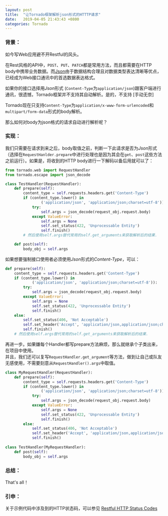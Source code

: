 ```yaml
---
layout: post
title:  "让Tornado框架解析json形式的HTTTP请求"
date:   2019-04-05 21:43:43 +0800
categories: Tornado
---
```

### 背景：

如今写Web应用避不开Restful的风头。

在Rest风格的API中，`POST`、`PUT`、`PATCH`都是常用方法，而且都需要在HTTP body中携带业务数据。而[Json](http://www.json.org/)由于数据结构合理且对数据类型表达清晰等优点，已经成为Web接口通讯中的首选数据表达格式。

如果你的接口选择用*Json*形式 (`Content-Type`为`application/json`)跟客户端进行通讯，很遗憾，Tornado框架并不支持其自动解析。是的，不支持 [手动无奈]

Tornado现在只支持`Content-Type`为`application/x-www-form-urlencoded`和`multipart/form-data`形式的body解析。

那么如何对body为json格式的请求自动进行解析呢？

### 实现：

我们只需要在请求到来之后，body取值之前，判断一下此请求是否为*Json*形式（选择在`RequestHanlder.prepare`中进行处理也是因为其会在`get`、`post`这些方法之前运行）。如果是，将收到的HTTP body进行一下解码以备后用就可以了：

```python
from tornado.web import RequestHandler
from tornado.escape import json_decode

class TestHandler(RequestHandler):
    def prepare(self):
        content_type = self.requests.headers.get('Content-Type')
        if (content_type.lower() in
                ('application/json', 'application/json;charset=utf-8')):
            try:
                self.args = json_decode(request_obj.request.body)
            except ValueError:
                self.args = None
                self.set_status(422, 'Unprocessable Entity')
                self.finish()
        # 然后使用self.args替代常用的self.get_arguments来获取解析后的结果.

    def post(self):
        body_obj = self.args
```

如果想要强制接口使用者必须使用*Json*形式的*Content-Type*，可以：

```python
def prepare(self):
    content_type = self.requests.headers.get('Content-Type')
    if (content_type.lower() in
            ('application/json', 'application/json;charset=utf-8')):
        try:
            self.args = json_decode(request_obj.request.body)
        except ValueError:
            self.args = None
            self.set_status(422, 'Unprocessable Entity')
            self.finish()
    else:
        self.set_status(406, 'Not Acceptable')
        self.set_header('Accept', 'application/json,application/json;charset=utf-8')
        self.finish()
    # 然后使用self.args替代常用的self.get_arguments来获取解析后的结果.
```

再进一步。如果嫌每个Handler都写prepare方法麻烦，那么就继承个子类出来，在项目中使用。  
并且，我们还可以复写`RequestHandler.get_argument`等方法，做到让自己或队友无感使用，不需要刻意从`RequestHandler().args`中取值。

```python
class MyRequestHandler(RequestHandler):
    def prepare(self):
        content_type = self.requests.headers.get('Content-Type')
        if (content_type.lower() in
                ('application/json', 'application/json;charset=utf-8')):
            try:
                self.args = json_decode(request_obj.request.body)
            except ValueError:
                self.args = None
                self.set_status(422, 'Unprocessable Entity')
                self.finish()
        else:
            self.set_status(406, 'Not Acceptable')
            self.set_header('Accept', 'application/json,application/json;charset=utf-8')
            self.finish()
            
class TestHandler(MyRequestHandler):
    def post(self):
        body_obj = self.args
```

### 总结：

That's all！

### 引申：

关于示例代码中涉及到的HTTP状态码，可以参见 [Restful HTTP Status Codes](https://www.restapitutorial.com/httpstatuscodes.html) 
